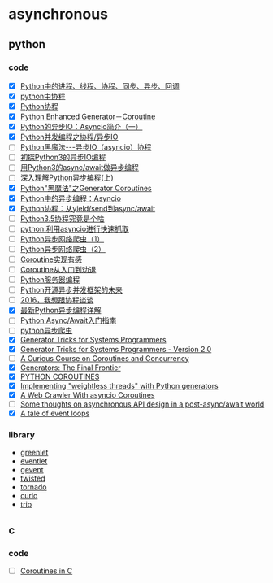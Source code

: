 # asynchronous

## python

### code

- [x] [Python中的进程、线程、协程、同步、异步、回调](http://python.jobbole.com/81692/)
- [x] [python中协程](http://python.jobbole.com/87156/)
- [x] [Python协程](http://python.jobbole.com/87767/)
- [x] [Python Enhanced Generator－Coroutine](http://python.jobbole.com/88143/)
- [x] [Python的异步IO：Asyncio简介（一）](http://python.jobbole.com/87541/)
- [x] [Python并发编程之协程/异步IO](http://python.jobbole.com/87202/)
- [ ] [Python黑魔法---异步IO（asyncio）协程](http://python.jobbole.com/87310/)
- [ ] [初探Python3的异步IO编程](http://python.jobbole.com/84025/)
- [ ] [用Python3的async/await做异步编程](http://python.jobbole.com/88427/)
- [ ] [深入理解Python异步编程(上)](http://python.jobbole.com/88291/)
- [x] [Python"黑魔法"之Generator Coroutines](http://python.jobbole.com/85117/)
- [x] [Python中的异步编程：Asyncio](http://python.jobbole.com/87988/)
- [x] [Python协程：从yield/send到async/await](http://python.jobbole.com/86069/)
- [ ] [Python3.5协程究竟是个啥](http://python.jobbole.com/86481/)
- [ ] [python:利用asyncio进行快速抓取](http://blog.jobbole.com/63897/)
- [ ] [Python异步网络爬虫（1）](http://python.jobbole.com/86727/)
- [ ] [Python异步网络爬虫（2）](http://python.jobbole.com/86795/)
- [ ] [Coroutine实现有感](https://www.douban.com/note/11552969/)
- [ ] [Coroutine从入门到劝退](https://zhuanlan.zhihu.com/p/25513336)
- [ ] [Python服务器编程](https://zhuanlan.zhihu.com/p/30056870)
- [ ] [Python开源异步并发框架的未来](https://segmentfault.com/a/1190000000471602)
- [ ] [2016，我想跟协程谈谈](http://www.jianshu.com/p/9330e6d61f34)
- [x] [最新Python异步编程详解](http://www.jianshu.com/p/b036e6e97c18)
- [ ] [Python Async/Await入门指南](https://zhuanlan.zhihu.com/p/27258289)
- [ ] [python异步爬虫](http://blog.csdn.net/whuhan2013/article/details/52529477)
- [x] [Generator Tricks for Systems Programmers](http://www.dabeaz.com/generators/)
- [x] [Generator Tricks for Systems Programmers - Version 2.0](http://www.dabeaz.com/generators-uk/)
- [ ] [A Curious Course on Coroutines and Concurrency](http://www.dabeaz.com/coroutines/)
- [x] [Generators: The Final Frontier](http://www.dabeaz.com/finalgenerator/)
- [x] [PYTHON COROUTINES](https://blog.thumbtack.net/python-coroutines/)
- [x] [Implementing "weightless threads" with Python generators](https://www.ibm.com/developerworks/library/l-pythrd/index.html)
- [x] [A Web Crawler With asyncio Coroutines](http://aosabook.org/en/500L/a-web-crawler-with-asyncio-coroutines.html)
- [ ] [Some thoughts on asynchronous API design in a post-async/await world](https://vorpus.org/blog/some-thoughts-on-asynchronous-api-design-in-a-post-asyncawait-world/)
- [x] [A tale of event loops](https://github.com/AndreLouisCaron/a-tale-of-event-loops)

### library

- [greenlet](https://github.com/gaoxinge/bible/tree/master/asynchronous/greenlet)
- [eventlet](https://github.com/gaoxinge/bible/tree/master/asynchronous/eventlet)
- [gevent](https://github.com/gaoxinge/bible/tree/master/asynchronous/gevent)
- [twisted](https://github.com/gaoxinge/bible/tree/master/asynchronous/twisted)
- [tornado](https://github.com/gaoxinge/bible/tree/master/asynchronous/tornado)
- [curio](https://github.com/gaoxinge/bible/tree/master/asynchronous/curio)
- [trio](https://github.com/gaoxinge/bible/tree/master/asynchronous/trio)

## c

### code

- [ ] [Coroutines in C](https://www.chiark.greenend.org.uk/~sgtatham/coroutines.html)